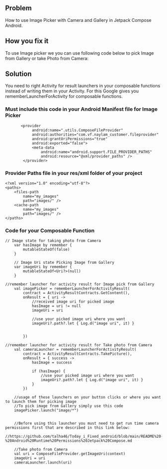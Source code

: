 ## Problem
   How to use Image Picker with Camera and Gallery in Jetpack Compose Android.

## How you fix it
   To use Image picker we you can use following code below to pick Image from Gallery or take Photo from Camera:
## Solution
   You need to right Activity for result launchers in your composable functions instead of writing them in your Activity. For this Google gives you            rememberLauncherForActivity for composable functions.

### Must include this code in your Android Manifest file for Image Picker
```
       <provider
            android:name=".utils.ComposeFileProvider"
            android:authorities="com.vf.naylam_customer.fileprovider"
            android:grantUriPermissions="true"
            android:exported="false">
            <meta-data
                android:name="android.support.FILE_PROVIDER_PATHS"
                android:resource="@xml/provider_paths" />
        </provider>
```

### Provider Paths file in your res/xml folder of your project
```
<?xml version="1.0" encoding="utf-8"?>
<paths>
    <files-path
        name="my_images"
        path="images/" />
    <cache-path
        name="my_images"
        path="images/" />
</paths>
```


### Code for your Composable Function

```
// Image state for taking photo from Camera
    var hasImage by remember {
        mutableStateOf(false)
    }

    // Image Uri state Picking Image from Gallery
    var imageUri by remember {
        mutableStateOf<Uri?>(null)
    }

//remember launcher for activity result for Image pick from Gallery
    val imagePicker = rememberLauncherForActivityResult(
        contract = ActivityResultContracts.GetContent(),
        onResult = { uri ->
            //received image uri for picked image
            hasImage = uri != null
            imageUri = uri

            //use your picked image uri where you want
            imageUri?.path?.let { Log.d("image uri", it) }


        })

//remember launcher for activity result for Take photo from Camera
    val cameraLauncher = rememberLauncherForActivityResult(
        contract = ActivityResultContracts.TakePicture(),
        onResult = { success ->
            hasImage = success

            if (hasImage) {
                //use your picked image uri where you want
                imageUri?.path?.let { Log.d("image uri", it) }
            }
        })

    //usage of these launchers on your button clicks or where you want to launch them for picking image
    //To pick image from Gallery simply use this code
    imagePicker.launch("image/*")


    //Before using this launcher you must need to get run time camera permissions first that are described in this link below:
    //https://github.com/talha46/Today_i_Fixed_android/blob/main/README%20-%20Android%20Runtime%20Permissions%20Jetpack%20Compose.md

    //Take photo from Camera
    val uri = ComposeFileProvider.getImageUri(context)
    imageUri = uri
    cameraLauncher.launch(uri)
```
